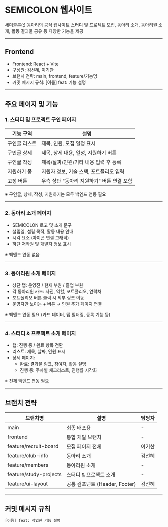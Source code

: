 # SEMICOLON 웹사이트

세미콜론(;) 동아리의 공식 웹사이트
스터디 및 프로젝트 모집, 동아리 소개, 동아리원 소개, 활동 결과물 공유 등 다양한 기능을 제공

---

## Frontend

- Frontend: React + Vite
- 구성원: 김선혜, 이기찬
- 브랜치 전략: main, frontend, feature/기능명
- 커밋 메시지 규칙: [이름] feat: 기능 설명

---

## 주요 페이지 및 기능

### 1. 스터디 및 프로젝트 구인 페이지

| 기능 구역 | 설명 |
|-----------|------|
| 구인글 리스트 | 제목, 인원, 모집 일정 표시 |
| 구인글 상세 | 제목, 상세 내용, 일정, 지원하기 버튼 |
| 구인글 작성 | 제목/날짜/인원/기타 내용 입력 후 등록 |
| 지원하기 폼 | 지원자 정보, 기술 스택, 포트폴리오 입력 |
| 고정 버튼 | 우측 상단 "동아리 지원하기" 버튼 연결 포함 |

※ 구인글, 상세, 작성, 지원하기는 모두 백엔드 연동 필요

---

### 2. 동아리 소개 페이지

- SEMICOLON 로고 및 소개 문구
- 설립일, 설립 목적, 활동 내용 안내
- 시각 요소 (아이콘 연결 그래픽)
- 하단 저작권 및 개발자 정보 표시

※ 백엔드 연동 없음

---

### 3. 동아리원 소개 페이지

- 상단 탭: 운영진 / 현재 부원 / 졸업 부원
- 각 동아리원 카드: 사진, 역할, 포트폴리오, 연락처
- 포트폴리오 버튼 클릭 시 외부 링크 이동
- 운영자만 보이는 + 버튼 → 인원 추가 페이지 연결

※ 백엔드 연동 필요 (카드 데이터, 탭 필터링, 등록 기능 등)

---

### 4. 스터디 & 프로젝트 소개 페이지

- 탭: 진행 중 / 완료 항목 전환
- 리스트: 제목, 날짜, 인원 표시
- 상세 페이지:
  - 완료: 결과물 링크, 참여자, 활동 설명
  - 진행 중: 주차별 체크리스트, 진행률 시각화

※ 전체 백엔드 연동 필요

---

## 브랜치 전략

| 브랜치명 | 설명 | 담당자 |
|----------|------|--------|
| main | 최종 배포용 | - |
| frontend | 통합 개발 브랜치 | - |
| feature/recruit-board | 모집 페이지 전체 | 이기찬 |
| feature/club-info | 동아리 소개 | 김선혜 |
| feature/members | 동아리원 소개 | - |
| feature/study-projects | 스터디 & 프로젝트 소개 | - |
| feature/ui-layout | 공통 컴포넌트 (Header, Footer) | 김선혜 |

---

## 커밋 메시지 규칙

```bash
[이름] feat: 작업한 기능 설명